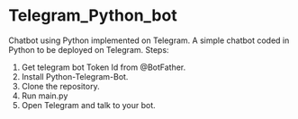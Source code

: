 # Telegram_Python_bot
Chatbot using Python implemented on Telegram. A simple chatbot coded in Python to be deployed on Telegram.
Steps:
1. Get telegram bot Token Id from @BotFather.
2. Install Python-Telegram-Bot.
3. Clone the repository.
4. Run main.py
5. Open Telegram and talk to your bot.
